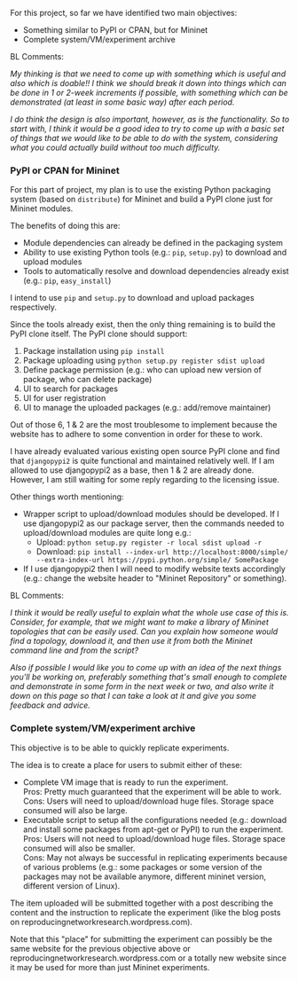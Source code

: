 For this project, so far we have identified two main objectives:
- Something similar to PyPI or CPAN, but for Mininet
- Complete system/VM/experiment archive

BL Comments:

<i>My thinking is that we need to come up with something which is useful and also which is doable!!
I think we should break it down into things which can be done in 1 or 2-week increments if possible,
with something which can be demonstrated (at least in some basic way) after each period.</i>

<i>I do think the design is also important, however, as is the functionality. So to start with, I think it
would be a good idea to try to come up with a basic set of things that we would like to be able to
do with the system, considering what you could actually build without too much difficulty.</i>


### PyPI or CPAN for Mininet

For this part of project, my plan is to use the existing Python packaging system (based on `distribute`) for Mininet and build a PyPI clone just for Mininet modules.

The benefits of doing this are:
- Module dependencies can already be defined in the packaging system
- Ability to use existing Python tools (e.g.: `pip`, `setup.py`) to download and upload modules
- Tools to automatically resolve and download dependencies already exist (e.g.: `pip`, `easy_install`)

I intend to use `pip` and `setup.py` to download and upload packages respectively.

Since the tools already exist, then the only thing remaining is to build the PyPI clone itself. The PyPI clone should support:  
1. Package installation using `pip install`  
2. Package uploading using `python setup.py register sdist upload`  
3. Define package permission (e.g.: who can upload new version of package, who can delete package)  
4. UI to search for packages  
5. UI for user registration  
6. UI to manage the uploaded packages (e.g.: add/remove maintainer)  

Out of those 6, 1 & 2 are the most troublesome to implement because the website has to adhere to some convention in order for these to work.

I have already evaluated various existing open source PyPI clone and find that `djangopypi2` is quite functional and maintained relatively well. If I am allowed to use djangopypi2 as a base, then 1 & 2 are already done. However, I am still waiting for some reply regarding to the licensing issue.

Other things worth mentioning:
- Wrapper script to upload/download modules should be developed. If I use djangopypi2 as our package server, then the commands needed to upload/download modules are quite long e.g.:
  - Upload: `python setup.py register -r local sdist upload -r`  
  - Download: `pip install --index-url http://localhost:8000/simple/ --extra-index-url https://pypi.python.org/simple/ SomePackage`  
- If I use djangopypi2 then I will need to modify website texts accordingly (e.g.: change the website header to "Mininet Repository" or something).


BL Comments:

<i>I think it would be really useful to explain what the whole use case of this is. Consider, for example, that we might want to make a library of Mininet topologies that can be easily used. Can you explain how someone would find a topology, download it, and then use it from both the Mininet command line and from the script?

Also if possible I would like you to come up with an idea of the next things you'll be working on, preferably something that's small enough to complete and demonstrate in some form in the next week or two, and also write it down on this page so that I can take a look at it and give you some feedback and advice.
</i>

### Complete system/VM/experiment archive
This objective is to be able to quickly replicate experiments.

The idea is to create a place for users to submit either of these:
- Complete VM image that is ready to run the experiment.  
  Pros: Pretty much guaranteed that the experiment will be able to work.  
  Cons: Users will need to upload/download huge files. Storage space consumed will also be large.
- Executable script to setup all the configurations needed (e.g.: download and install some packages from apt-get or PyPI) to run the experiment.  
  Pros: Users will not need to upload/download huge files. Storage space consumed will also be smaller.  
  Cons: May not always be successful in replicating experiments because of various problems (e.g.: some packages or some version of the packages may not be available anymore, different mininet version, different version of Linux).

The item uploaded will be submitted together with a post describing the content and the instruction to replicate the experiment (like the blog posts on reproducingnetworkresearch.wordpress.com).

Note that this "place" for submitting the experiment can possibly be the same website for the previous objective above or reproducingnetworkresearch.wordpress.com or a totally new website since it may be used for more than just Mininet experiments.